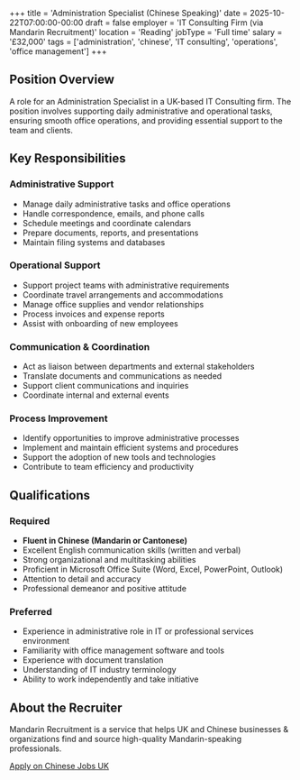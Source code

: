 +++
title = 'Administration Specialist (Chinese Speaking)'
date = 2025-10-22T07:00:00-00:00
draft = false
employer = 'IT Consulting Firm (via Mandarin Recruitment)'
location = 'Reading'
jobType = 'Full time'
salary = '£32,000'
tags = ['administration', 'chinese', 'IT consulting', 'operations', 'office management']
+++

## Position Overview

A role for an Administration Specialist in a UK-based IT Consulting firm. The position involves supporting daily administrative and operational tasks, ensuring smooth office operations, and providing essential support to the team and clients.

## Key Responsibilities

### Administrative Support
- Manage daily administrative tasks and office operations
- Handle correspondence, emails, and phone calls
- Schedule meetings and coordinate calendars
- Prepare documents, reports, and presentations
- Maintain filing systems and databases

### Operational Support
- Support project teams with administrative requirements
- Coordinate travel arrangements and accommodations
- Manage office supplies and vendor relationships
- Process invoices and expense reports
- Assist with onboarding of new employees

### Communication & Coordination
- Act as liaison between departments and external stakeholders
- Translate documents and communications as needed
- Support client communications and inquiries
- Coordinate internal and external events

### Process Improvement
- Identify opportunities to improve administrative processes
- Implement and maintain efficient systems and procedures
- Support the adoption of new tools and technologies
- Contribute to team efficiency and productivity

## Qualifications

### Required
- **Fluent in Chinese (Mandarin or Cantonese)**
- Excellent English communication skills (written and verbal)
- Strong organizational and multitasking abilities
- Proficient in Microsoft Office Suite (Word, Excel, PowerPoint, Outlook)
- Attention to detail and accuracy
- Professional demeanor and positive attitude

### Preferred
- Experience in administrative role in IT or professional services environment
- Familiarity with office management software and tools
- Experience with document translation
- Understanding of IT industry terminology
- Ability to work independently and take initiative

## About the Recruiter

Mandarin Recruitment is a service that helps UK and Chinese businesses & organizations find and source high-quality Mandarin-speaking professionals.

[Apply on Chinese Jobs UK](https://chinesejobs.uk)

